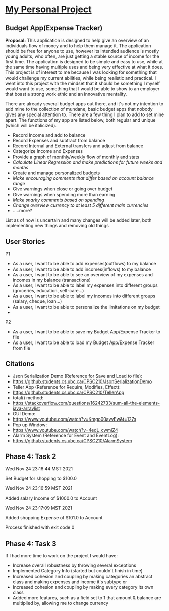 # <ins>My Personal Project</ins>

## Budget App(Expense Tracker)

**Proposal:** This application is designed to help give an overview of an individuals flow of money and to help them 
manage it. The application should be free for anyone to use, however its intended audience is mostly young adults, who 
often, are just getting a stable source of income for the first time. The application is designed to be simple and easy 
to use, while at the same time having multiple uses and being very effective at what it does. This project is of 
interest to me because I was looking for something that would challenge my current abilities, while being realistic and 
practical. I went into this project with the mindset that it should be something I myself would want to use, something 
that I would be able to show to an employer that boast a strong work ethic and an innovative mentality.

There are already several budget apps out there, and it's not my intention to add mine to the collection of mundane,
basic budget apps that nobody gives any special attention to. There are a few thing I plan to add to set mine apart. 
The functions of my app are listed below, both regular and unique (which will be italicized).
- Record Income and add to balance
- Record Expenses and subtract from balance
- Record Internal and External transfers and adjust from balance
- Categorize Income and Expenses
- Provide a graph of monthly/weekly flow of monthly and stats
- *Calculate Linear Regression and make predictions for future weeks and months*
- Create and manage personalized budgets
- *Make encouraging comments that differ based on account balance range*
- Give warnings when close or going over budget
- Give warnings when spending more than earning
- *Make snarky comments based on spending*
- *Change overview currency to at least 5 different main currencies*
- .....more?

List as of now is uncertain and many changes will be added later, both implementing new things and removing old things

## User Stories 

P1
- As a user, I want to be able to add expenses(outflows) to my balance
- As a user, I want to be able to add incomes(inflows) to my balance
- As a user, I want to be able to see an overview of my expenses and incomes in my balance (transactions)
- As a user, I want to be able to label my expenses into different groups (groceries, education, self-care...)
- As a user, I want to be able to label my incomes into different groups (salary, cheque, loan...)
- As a user, I want to be able to personalize the limitations on my budget
- 
P2
- As a user, I want to be able to save my Budget App/Expense Tracker to file
- As a user, I want to be able to load my Budget App/Expense Tracker from file

## Citations

- Json Serialization Demo (Reference for Save and Load to file):
- https://github.students.cs.ubc.ca/CPSC210/JsonSerializationDemo
- Teller App (Reference for Require, Modifies, Effect): 
- https://github.students.cs.ubc.ca/CPSC210/TellerApp
- total() method: 
- https://stackoverflow.com/questions/16242733/sum-all-the-elements-java-arraylist
- GUI Demo:
- https://www.youtube.com/watch?v=Kmgo00avvEw&t=127s
- Pop up Window:
- https://www.youtube.com/watch?v=4edL_cwmiZ4
- Alarm System (Reference for Event and EventLog):
- https://github.students.cs.ubc.ca/CPSC210/AlarmSystem

## Phase 4: Task 2

Wed Nov 24 23:16:44 MST 2021

Set Budget for shopping to $100.0

Wed Nov 24 23:16:59 MST 2021

Added salary Income of $1000.0 to Account

Wed Nov 24 23:17:09 MST 2021

Added shopping Expense of $101.0 to Account


Process finished with exit code 0

## Phase 4: Task 3
If I had more time to work on the project I would have:

- Increase overall robustness by throwing several exceptions
- Implemented Category Info (started but couldn't finish in time)
- Increased cohesion and coupling by making categories an abstract class and making expenses and income it's subtype or
- Increased cohesion and coupling by making every category its own class
- Added more features, such as a field set to 1 that amount & balance are multiplied by, allowing me to change currency